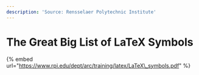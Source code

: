 ```yaml
---
description: 'Source: Rensselaer Polytechnic Institute'
---
```


# The Great Big List of LaTeX Symbols

{% embed url="https://www.rpi.edu/dept/arc/training/latex/LaTeX\_symbols.pdf" %}




